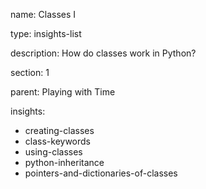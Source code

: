 name: Classes I

type: insights-list

description: How do classes work in Python?

section: 1

parent: Playing with Time

insights:
  - creating-classes
  - class-keywords
  - using-classes
  - python-inheritance
  - pointers-and-dictionaries-of-classes
